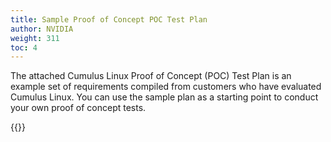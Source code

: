 ```yaml
---
title: Sample Proof of Concept POC Test Plan
author: NVIDIA
weight: 311
toc: 4
---
```


The attached Cumulus Linux Proof of Concept (POC) Test Plan is an example set of requirements compiled from customers who have evaluated Cumulus Linux. You can use the sample plan as a starting point to conduct your own proof of concept tests.

{{<exlink url="https://drive.google.com/file/d/1SMjb6t7JGkiTVI2E8CG9P-d4n3ITitjF/view?usp=sharing" text="Cumulus Linux POC Test Plan">}}
